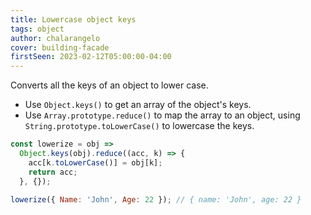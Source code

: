 ```yaml
---
title: Lowercase object keys
tags: object
author: chalarangelo
cover: building-facade
firstSeen: 2023-02-12T05:00:00-04:00
---
```


Converts all the keys of an object to lower case.

- Use `Object.keys()` to get an array of the object's keys.
- Use `Array.prototype.reduce()` to map the array to an object, using `String.prototype.toLowerCase()` to lowercase the keys.

```js
const lowerize = obj =>
  Object.keys(obj).reduce((acc, k) => {
    acc[k.toLowerCase()] = obj[k];
    return acc;
  }, {});
```

```js
lowerize({ Name: 'John', Age: 22 }); // { name: 'John', age: 22 }
```
